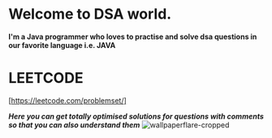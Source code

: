 # Welcome to DSA world.
 
 **I'm a Java programmer who loves to practise and solve dsa questions in our favorite language i.e. JAVA**
 
# LEETCODE
[https://leetcode.com/problemset/]

***Here you can get totally optimised solutions for questions with comments so that you can also understand them***
 ![wallpaperflare-cropped](https://github.com/ayushkumar013/DSA_Preparation/assets/145747837/8c83c848-f2a3-44cb-9c72-5857b0983c2a)




